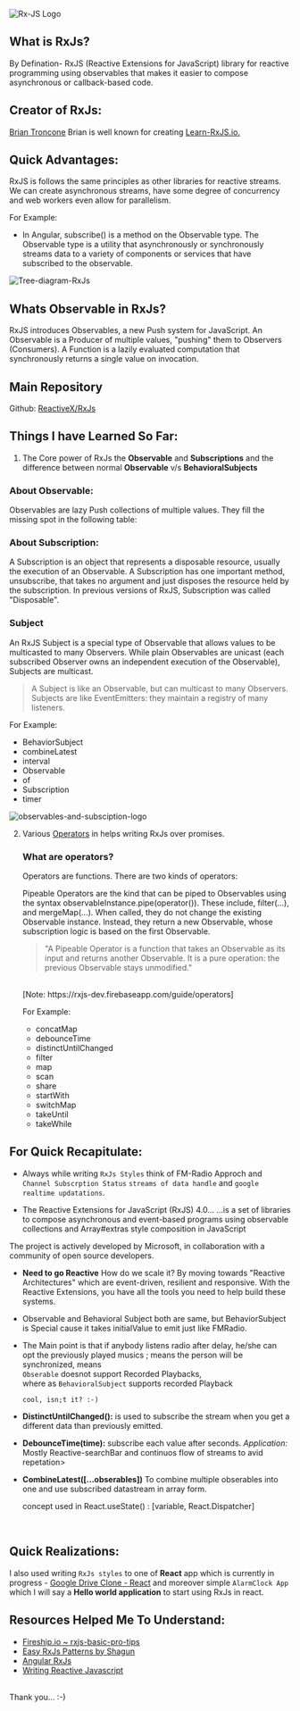 ![Rx-JS Logo](https://blog.knoldus.com/wp-content/uploads/2019/02/Rxjs.png)
## What is RxJs?
By Defination- 
RxJS (Reactive Extensions for JavaScript)  library for reactive programming using observables that makes it easier to compose asynchronous or callback-based code.

## Creator of RxJs:
[Brian Troncone](https://twitter.com/BTroncone)
Brian is well known for creating [Learn-RxJS.io.](https://www.learnrxjs.io/)

## Quick Advantages:
RxJS is follows the same principles as other libraries for reactive streams. We can create asynchronous streams, have some degree of concurrency and web workers even allow for parallelism.

For Example: <br>
- In Angular, subscribe() is a method on the Observable type. The Observable type is a utility that asynchronously or synchronously streams data to a variety of components or services that have subscribed to the observable.

![Tree-diagram-RxJs](https://miro.medium.com/max/4164/1*HeOwc9fteR4oiVheE7qnAg.png)

## Whats Observable in RxJs?
RxJS introduces Observables, a new Push system for JavaScript. An Observable is a Producer of multiple values, "pushing" them to Observers (Consumers). A Function is a lazily evaluated computation that synchronously returns a single value on invocation.

## Main Repository
Github: [ReactiveX/RxJs](https://github.com/ReactiveX/rxjs)

## Things I have Learned So Far:

1. The Core power of RxJs the  **Observable** and **Subscriptions** and the difference between normal **Observable** v/s **BehavioralSubjects**
 
### About Observable:
Observables are lazy Push collections of multiple values. They fill the missing spot in the following table:

### About Subscription:
A Subscription is an object that represents a disposable resource, usually the execution of an Observable. A Subscription has one important method, unsubscribe, that takes no argument and just disposes the resource held by the subscription. In previous versions of RxJS, Subscription was called "Disposable".

### Subject
An RxJS Subject is a special type of Observable that allows values to be multicasted to many Observers. While plain Observables are unicast (each subscribed Observer owns an independent execution of the Observable), Subjects are multicast.

> A Subject is like an Observable, but can multicast to many Observers. Subjects are like EventEmitters: they maintain a registry of many listeners.
 
 For Example: 
  - BehaviorSubject
  - combineLatest
  - interval
  - Observable
  - of
  - Subscription
  - timer

![observables-and-subsciption-logo](https://s3.amazonaws.com/coursetro/posts/148-full.png)

2. Various [Operators](https://rxjs-dev.firebaseapp.com/guide/operators) in helps writing RxJs over promises. 
    ### What are operators?
    Operators are functions. There are two kinds of operators:

    Pipeable Operators are the kind that can be piped to Observables using the syntax observableInstance.pipe(operator()). These include, filter(...), and mergeMap(...). When called, they do not change the existing Observable instance. Instead, they return a new Observable, whose subscription logic is based on the first Observable.

    > "A Pipeable Operator is a function that takes an Observable as its input and returns another Observable. It is a pure operation: the previous Observable stays unmodified."
    
    <br>
    [Note: https://rxjs-dev.firebaseapp.com/guide/operators]

    For Example: 
    - concatMap
    - debounceTime
    - distinctUntilChanged
    - filter
    - map
    - scan
    - share
    - startWith
    - switchMap
    - takeUntil
    - takeWhile


## For Quick Recapitulate:
- Always while writing `RxJs Styles` think of FM-Radio Approch and `Channel Subscrption Status` `streams of data handle` and `google realtime updatations`.

- The Reactive Extensions for JavaScript (RxJS) 4.0...
...is a set of libraries to compose asynchronous and event-based programs using observable collections and Array#extras style composition in JavaScript

The project is actively developed by Microsoft, in collaboration with a community of open source developers.

- **Need to go Reactive** How do we scale it? By moving towards "Reactive Architectures" which are event-driven, resilient and responsive. With the Reactive Extensions, you have all the tools you need to help build these systems.

-  Observable and Behavioral Subject both are same,
    but BehaviorSubject is Special cause it takes initialValue
    to emit just like FMRadio.

-   The Main point is that if anybody listens radio after delay,
    he/she can opt the previously played musics ; means the person
    will be synchronized, means
    <br>
            `Obserable` doesnot support Recorded Playbacks,
    <br>    where as `BehavioralSubject` supports   recorded Playback

        cool, isn;t it? :-)

-  **DistinctUntilChanged():** is used to subscribe the stream when you get a different data than previously emitted.

- **DebounceTime(time):** subscribe each value after <time> seconds.
    *Application:* Mostly Reactive-searchBar and continuos flow of streams to avid repetation>

- **CombineLatest([...obserables])** To combine multiple obserables into one and use subscribed datastream in array form.

    <Application Used:> concept used in React.useState() : [variable, React.Dispatcher<Function>]

<br>

## Quick Realizations:
I also used writing `RxJs styles` to one of **React** app which is currently in progress - 
[Google Drive Clone - React](https://github.com/sounishnath003/google-drive-clone-cloud-storage) and moreover simple `AlarmClock App` which I will say a **Hello world application** to start using RxJs in react.

## Resources Helped Me To Understand:
* [Fireship.io ~ rxjs-basic-pro-tips](https://fireship.io/lessons/rxjs-basic-pro-tips/)
* [Easy RxJs Patterns by Shagun](https://www.youtube.com/playlist?list=PL6GcqPPzylem7RYrKDp64QdaLGIkDu5Bn)
* [Angular RxJs](https://angular.io/guide/rx-library)
* [Writing Reactive Javascript](http://reactivex.io/rxjs/class/es6/Observable.js~Observable.html)


<br>
Thank you... :-)